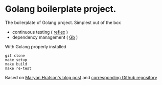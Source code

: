 # Golang boilerplate project.

The boilerplate of Golang project.
Simplest out of the box
- continuous testing ( [reflex](https://github.com/cespare/reflex) )
- dependency management ( [Gb](https://github.com/constabulary/gb) )

With Golang properly installed
```
git clone 
make setup
make build
make re-test
```

Based on [Maryan Hratson's blog post](http://techblog.thescore.com/2015/11/09/go-from-playing-to-production/) and 
[corresponding Github repository](https://github.com/maryanhratson/go-from-playing-to-production)